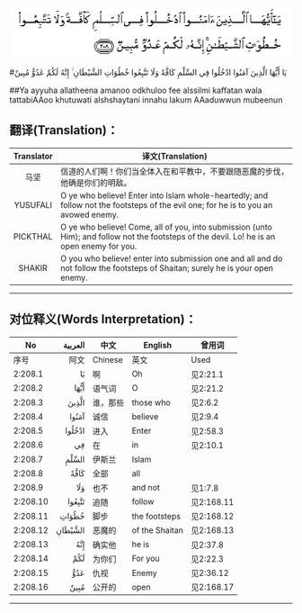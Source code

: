 ![002:208](images/002_208.gif)

#يَا أَيُّهَا الَّذِينَ آمَنُوا ادْخُلُوا فِي السِّلْمِ كَافَّةً وَلَا تَتَّبِعُوا خُطُوَاتِ الشَّيْطَانِ ۚ إِنَّهُ لَكُمْ عَدُوٌّ مُبِينٌ 

##Ya ayyuha allatheena amanoo odkhuloo fee alssilmi kaffatan wala tattabiAAoo khutuwati alshshaytani innahu lakum AAaduwwun mubeenun 

## 翻译(Translation)：

| Translator | 译文(Translation)                                            |
| :--------: | ------------------------------------------------------------ |
|    马坚    | 信道的人们啊！你们当全体入在和平教中，不要跟随恶魔的步伐，他确是你们的明敌。 |
|  YUSUFALI  | O ye who believe! Enter into Islam whole-heartedly; and follow not the footsteps of the evil one; for he is to you an avowed enemy. |
|  PICKTHAL  | O ye who believe! Come, all of you, into submission (unto Him); and follow not the footsteps of the devil. Lo! he is an open enemy for you. |
|   SHAKIR   | O you who believe! enter into submission one and all and do not follow the footsteps of Shaitan; surely he is your open enemy. |

---

## 对位释义(Words Interpretation)：

| No   | العربية | 中文    | English | 曾用词 |
| ---- | ------: | ------- | ------- | ------ |
| 序号 |    阿文 | Chinese | 英文    | Used   |
| 2:208.1  | يَا      | 啊       | Oh             | 见2:21.1   |
| 2:208.2  | أَيُّهَا    | 语气词   | O              | 见2:21.2   |
| 2:208.3  | الَّذِينَ   | 谁，那些 | those who      | 见2:6.2    |
| 2:208.4  | آمَنُوا   | 诚信     | believe        | 见2:9.4    |
| 2:208.5  | ادْخُلُوا  | 进入     | Enter          | 见2:58.3   |
| 2:208.6  | فِي      | 在       | in             | 见2:10.1   |
| 2:208.7  | السِّلْمِ   | 伊斯兰   | Islam          |            |
| 2:208.8  | كَافَّةً    | 全部     | all            |            |
| 2:208.9  | وَلَا     | 也不     | and not        | 见1:7.8    |
| 2:208.10 | تَتَّبِعُوا  | 追随     | follow         | 见2:168.11 |
| 2:208.11 | خُطُوَاتِ   | 脚步     | the footsteps  | 见2:168.12 |
| 2:208.12 | الشَّيْطَانِ | 恶魔的   | of the Shaitan | 见2:168.13 |
| 2:208.13 | إِنَّهُ     | 确实他   | he is          | 见2:37.8   |
| 2:208.14 | لَكُمْ     | 为你们   | For you        | 见2:22.3   |
| 2:208.15 | عَدُوٌّ     | 仇视     | Enemy          | 见2:36.12  |
| 2:208.16 | مُبِينٌ    | 公开的   | open           | 见2:168.17 |

---
